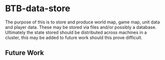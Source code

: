 # BTB-data-store

The purpose of this is to store and produce world map, game map, unit data and player data. 
These may be stored via files and/or possibly a database. Ultimately the state stored should 
be distributed across machines in a cluster, this may be added to future work should this prove
difficult.

## Future Work
